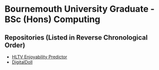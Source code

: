 # Bournemouth University Graduate - BSc (Hons) Computing

## Repositories (Listed in Reverse Chronological Order)
- [HLTV Enjoyability Predictor](https://officiallylukehemmings.github.io/HLTVPredictor.github.io/)
- [DigitalDoll](https://officiallylukehemmings.github.io/DigitalDoll.github.io/)
